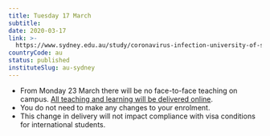 ```yaml
---
title: Tuesday 17 March
subtitle: 
date: 2020-03-17
link: >-
  https://www.sydney.edu.au/study/coronavirus-infection-university-of-sydney-advice.html
countryCode: au
status: published
instituteSlug: au-sydney
---
```

  * From Monday 23 March there will be no face-to-face teaching on campus. [All teaching and learning will be delivered online](https://www.sydney.edu.au/study/coronavirus-infection-university-of-sydney-advice/study-information.html). 
  * You do not need to make any changes to your enrolment.
  * This change in delivery will not impact compliance with visa conditions for international students.


